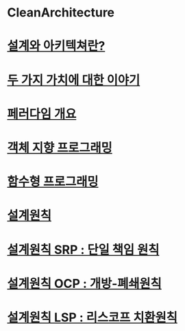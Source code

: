 # CleanArchitecture


[설계와 아키텍쳐란?](https://github.com/HwangWoonChun/CleanArchitecture/blob/main/clean/clean_01.md)
===========
[두 가지 가치에 대한 이야기](https://github.com/HwangWoonChun/CleanArchitecture/blob/main/clean/clean_02.md)
===========
[페러다임 개요](https://github.com/HwangWoonChun/CleanArchitecture/blob/main/clean/clean_02.md)
===========
[객체 지향 프로그래밍](https://github.com/HwangWoonChun/CleanArchitecture/blob/main/clean/clean_04.md)
===========
[함수형 프로그래밍](https://github.com/HwangWoonChun/CleanArchitecture/blob/main/clean/clean_05.md)
===========
[설계원칙](https://github.com/HwangWoonChun/CleanArchitecture/blob/main/clean/clean_06.md)
===========
[설계원칙 SRP : 단일 책임 원칙](https://github.com/HwangWoonChun/CleanArchitecture/blob/main/clean/clean_07.md)
===========
[설계원칙 OCP : 개방-폐쇄원칙](https://github.com/HwangWoonChun/CleanArchitecture/blob/main/clean/clean_08.md)
===========
[설계원칙 LSP : 리스코프 치환원칙](https://github.com/HwangWoonChun/CleanArchitecture/blob/main/clean/clean_09.md)
===========
